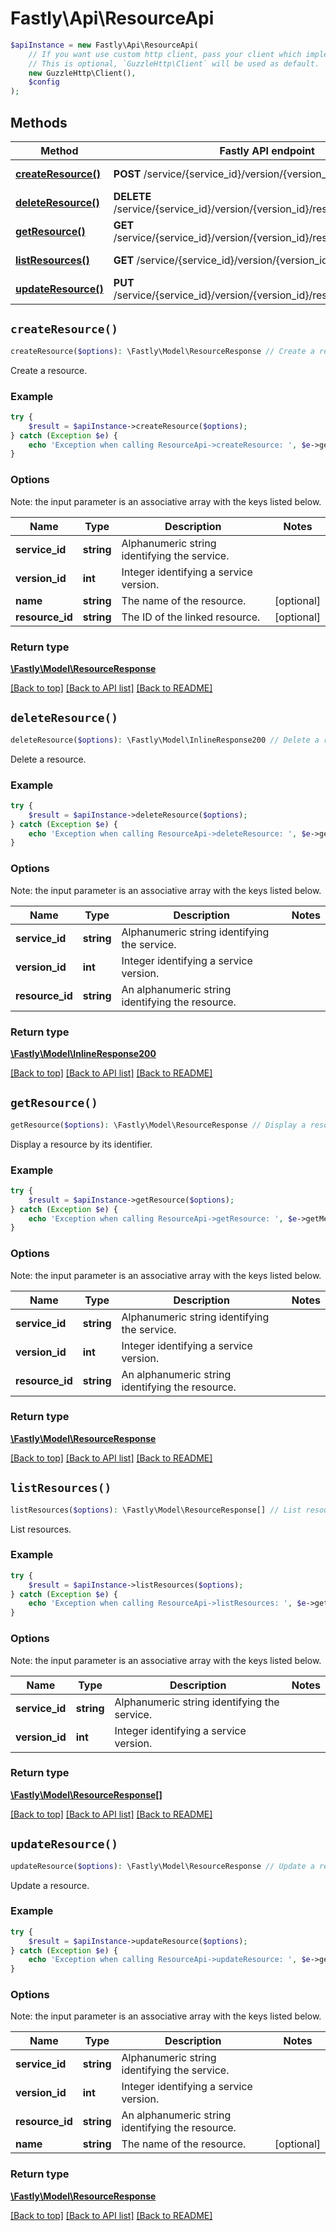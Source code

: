 # Fastly\Api\ResourceApi


```php
$apiInstance = new Fastly\Api\ResourceApi(
    // If you want use custom http client, pass your client which implements `GuzzleHttp\ClientInterface`.
    // This is optional, `GuzzleHttp\Client` will be used as default.
    new GuzzleHttp\Client(),
    $config
);
```

## Methods

Method | Fastly API endpoint | Description
------------- | ------------- | -------------
[**createResource()**](ResourceApi.md#createResource) | **POST** /service/{service_id}/version/{version_id}/resource | Create a resource
[**deleteResource()**](ResourceApi.md#deleteResource) | **DELETE** /service/{service_id}/version/{version_id}/resource/{resource_id} | Delete a resource
[**getResource()**](ResourceApi.md#getResource) | **GET** /service/{service_id}/version/{version_id}/resource/{resource_id} | Display a resource
[**listResources()**](ResourceApi.md#listResources) | **GET** /service/{service_id}/version/{version_id}/resource | List resources
[**updateResource()**](ResourceApi.md#updateResource) | **PUT** /service/{service_id}/version/{version_id}/resource/{resource_id} | Update a resource


## `createResource()`

```php
createResource($options): \Fastly\Model\ResourceResponse // Create a resource
```

Create a resource.

### Example
```php
try {
    $result = $apiInstance->createResource($options);
} catch (Exception $e) {
    echo 'Exception when calling ResourceApi->createResource: ', $e->getMessage(), PHP_EOL;
}
```

### Options

Note: the input parameter is an associative array with the keys listed below.

Name | Type | Description  | Notes
------------- | ------------- | ------------- | -------------
**service_id** | **string** | Alphanumeric string identifying the service. |
**version_id** | **int** | Integer identifying a service version. |
**name** | **string** | The name of the resource. | [optional]
**resource_id** | **string** | The ID of the linked resource. | [optional]

### Return type

[**\Fastly\Model\ResourceResponse**](../Model/ResourceResponse.md)

[[Back to top]](#) [[Back to API list]](../../README.md#endpoints)
[[Back to README]](../../README.md)

## `deleteResource()`

```php
deleteResource($options): \Fastly\Model\InlineResponse200 // Delete a resource
```

Delete a resource.

### Example
```php
try {
    $result = $apiInstance->deleteResource($options);
} catch (Exception $e) {
    echo 'Exception when calling ResourceApi->deleteResource: ', $e->getMessage(), PHP_EOL;
}
```

### Options

Note: the input parameter is an associative array with the keys listed below.

Name | Type | Description  | Notes
------------- | ------------- | ------------- | -------------
**service_id** | **string** | Alphanumeric string identifying the service. |
**version_id** | **int** | Integer identifying a service version. |
**resource_id** | **string** | An alphanumeric string identifying the resource. |

### Return type

[**\Fastly\Model\InlineResponse200**](../Model/InlineResponse200.md)

[[Back to top]](#) [[Back to API list]](../../README.md#endpoints)
[[Back to README]](../../README.md)

## `getResource()`

```php
getResource($options): \Fastly\Model\ResourceResponse // Display a resource
```

Display a resource by its identifier.

### Example
```php
try {
    $result = $apiInstance->getResource($options);
} catch (Exception $e) {
    echo 'Exception when calling ResourceApi->getResource: ', $e->getMessage(), PHP_EOL;
}
```

### Options

Note: the input parameter is an associative array with the keys listed below.

Name | Type | Description  | Notes
------------- | ------------- | ------------- | -------------
**service_id** | **string** | Alphanumeric string identifying the service. |
**version_id** | **int** | Integer identifying a service version. |
**resource_id** | **string** | An alphanumeric string identifying the resource. |

### Return type

[**\Fastly\Model\ResourceResponse**](../Model/ResourceResponse.md)

[[Back to top]](#) [[Back to API list]](../../README.md#endpoints)
[[Back to README]](../../README.md)

## `listResources()`

```php
listResources($options): \Fastly\Model\ResourceResponse[] // List resources
```

List resources.

### Example
```php
try {
    $result = $apiInstance->listResources($options);
} catch (Exception $e) {
    echo 'Exception when calling ResourceApi->listResources: ', $e->getMessage(), PHP_EOL;
}
```

### Options

Note: the input parameter is an associative array with the keys listed below.

Name | Type | Description  | Notes
------------- | ------------- | ------------- | -------------
**service_id** | **string** | Alphanumeric string identifying the service. |
**version_id** | **int** | Integer identifying a service version. |

### Return type

[**\Fastly\Model\ResourceResponse[]**](../Model/ResourceResponse.md)

[[Back to top]](#) [[Back to API list]](../../README.md#endpoints)
[[Back to README]](../../README.md)

## `updateResource()`

```php
updateResource($options): \Fastly\Model\ResourceResponse // Update a resource
```

Update a resource.

### Example
```php
try {
    $result = $apiInstance->updateResource($options);
} catch (Exception $e) {
    echo 'Exception when calling ResourceApi->updateResource: ', $e->getMessage(), PHP_EOL;
}
```

### Options

Note: the input parameter is an associative array with the keys listed below.

Name | Type | Description  | Notes
------------- | ------------- | ------------- | -------------
**service_id** | **string** | Alphanumeric string identifying the service. |
**version_id** | **int** | Integer identifying a service version. |
**resource_id** | **string** | An alphanumeric string identifying the resource. |
**name** | **string** | The name of the resource. | [optional]

### Return type

[**\Fastly\Model\ResourceResponse**](../Model/ResourceResponse.md)

[[Back to top]](#) [[Back to API list]](../../README.md#endpoints)
[[Back to README]](../../README.md)
